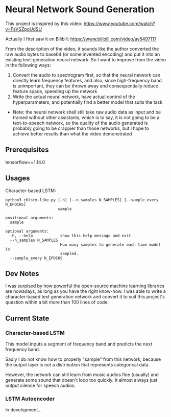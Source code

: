 Neural Network Sound Generation
========

This project is inspired by this video: https://www.youtube.com/watch?v=FsVSZpoUdSU

Actually I first saw it on Bilibili: https://www.bilibili.com/video/av5497117

From the description of the video, it sounds like the author converted the raw audio bytes to base64 (or some invented encoding) and put it into an existing text-generation neural network. So I want to improve from the video in the following ways:
1. Convert the audio to spectrogram first, so that the neural network can directly learn frequency features, and also, since high-frequency band is unimportant, they can be thrown away and consequentially reduce feature space, speeding up the network
2. Write the actual neural network, have actual control of the hyperparameters, and potentially find a better model that suits the task
  * Note: the neural network shall still take raw audio data as input and be trained without other assistants, which is to say, it is not going to be a text-to-speech network, so the quality of the audio generated is probably going to be crappier than those networks, but I hope to achieve better results than what the video demonstrated

## Prerequisites

tensorflow==1.14.0

## Usages

Character-based LSTM:

```
python3 cblstm-like.py [-h] [--n_samples N_SAMPLES] [--sample_every N_EPOCHS]
                       sample

positional arguments:
  sample

optional arguments:
  -h, --help            show this help message and exit
  --n_samples N_SAMPLES
                        How many samples to generate each time model is
                        sampled.
  --sample_every N_EPOCHS
```

## Dev Notes

I was surpised by how powerful the open-source machine learning libraries are nowadays, as long as you have the right know-how. I was able to write a character-based text generation network and convert it to suit this project's question within a bit more than 100 lines of code.

## Current State

### Character-based LSTM

This model inputs a segment of frequency band and predicts the next frequency band.

Sadly I do not know how to properly "sample" from this network, because the output layer is not a distribution that represents categorical data.

However, the network can still learn from music audios fine (usually) and generate some sound that doesn't loop too quickly. It almost always just output silence for speech audios.

### LSTM Autoencoder

In development...
